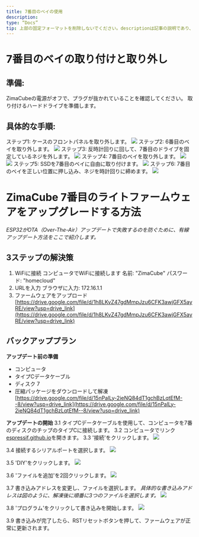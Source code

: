 ```yaml
---
title: 7番目のベイの使用
description:
type: “Docs”
tip: 上部の固定フォーマットを削除しないでください。descriptionは記事の説明であり、記入しない場合は内容の最初の段落を切り取ります。
---
```

# 7番目のベイの取り付けと取り外し
## 準備:
ZimaCubeの電源がオフで、プラグが抜かれていることを確認してください。
取り付けるハードドライブを準備します。
## 具体的な手順:
ステップ1: ケースのフロントパネルを取り外します。
![](https://manage.icewhale.io/api/static/docs/1722418820491_image.png)
ステップ2: 6番目のベイを取り外します。
![](https://manage.icewhale.io/api/static/docs/1722418858886_image.png)
ステップ3: 反時計回りに回して、7番目のドライブを固定しているネジを外します。
![](https://manage.icewhale.io/api/static/docs/1722418913222_image.png)
ステップ4: 7番目のベイを取り外します。
![](https://manage.icewhale.io/api/static/docs/1722418964759_image.png)
![](https://manage.icewhale.io/api/static/docs/1722418974044_image.png)
ステップ5: SSDを7番目のベイに自由に取り付けます。
![](https://manage.icewhale.io/api/static/docs/1722419028169_image.png)
ステップ6: 7番目のベイを正しい位置に押し込み、ネジを時計回りに締めます。
![](https://manage.icewhale.io/api/static/docs/1722419069919_image.png)

# ZimaCube 7番目のライトファームウェアをアップグレードする方法
*ESP32がOTA（Over-The-Air）アップデートで失敗するのを防ぐために、有線アップデート方法をここで紹介します。*
## 3ステップの解決策
1. WiFiに接続
コンピュータでWiFiに接続します
名前: "ZimaCube"
パスワード: "homecloud"
2. URLを入力
ブラウザに入力: 172.16.1.1
3. ファームウェアをアップロード
[https://drive.google.com/file/d/1h8LKvZ47gdMmpJzu6CFK3awjGFX5ayRE/view?usp=drive_link](https://drive.google.com/file/d/1h8LKvZ47gdMmpJzu6CFK3awjGFX5ayRE/view?usp=drive_link)

## バックアッププラン

**アップデート前の準備**
- コンピュータ
- タイプCデータケーブル
- ディスク 7
- 圧縮パッケージをダウンロードして解凍
[https://drive.google.com/file/d/15nPalLy-2ieNQ84dT1gchBzLqtEfM--8/view?usp=drive_link](https://drive.google.com/file/d/15nPalLy-2ieNQ84dT1gchBzLqtEfM--8/view?usp=drive_link)

**アップデートの開始**
3.1 タイプCデータケーブルを使用して、コンピュータを7番のディスクのチップのタイプCに接続します。
3.2 コンピュータでリンク[espressif.github.io](espressif.github.io)を開きます。
3.3 '接続'をクリックします。
![](https://manage.icewhale.io/api/static/docs/1730360675989_image.png)

3.4 接続するシリアルポートを選択します。
![](https://manage.icewhale.io/api/static/docs/1730360689217_image.png)

3.5 'DIY'をクリックします。
![](https://manage.icewhale.io/api/static/docs/1730360715808_image.png)

3.6 'ファイルを追加'を2回クリックします。
![](https://manage.icewhale.io/api/static/docs/1730360989529_image.png)

3.7 書き込みアドレスを変更し、ファイルを選択します。
*具体的な書き込みアドレスは図のように、解凍後に順番に3つのファイルを選択します。*
![](https://manage.icewhale.io/api/static/docs/1730360997291_image.png)

3.8 'プログラム'をクリックして書き込みを開始します。
![](https://manage.icewhale.io/api/static/docs/1730361017895_image.png)

3.9 書き込みが完了したら、RSTリセットボタンを押して、ファームウェアが正常に更新されます。